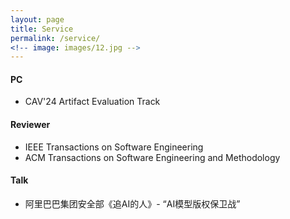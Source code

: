 ```yaml
---
layout: page
title: Service
permalink: /service/
<!-- image: images/12.jpg -->
---
```



#### PC
- CAV'24 Artifact Evaluation Track

#### Reviewer
- IEEE Transactions on Software Engineering
- ACM Transactions on Software Engineering and Methodology


#### Talk
- 阿里巴巴集团安全部《追AI的人》- “AI模型版权保卫战” 
